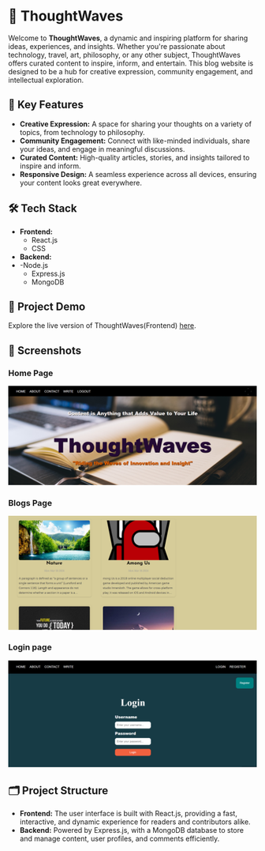 # 🌊 ThoughtWaves

Welcome to **ThoughtWaves**, a dynamic and inspiring platform for sharing ideas, experiences, and insights. Whether you're passionate about technology, travel, art, philosophy, or any other subject, ThoughtWaves offers curated content to inspire, inform, and entertain. This blog website is designed to be a hub for creative expression, community engagement, and intellectual exploration.

## 🌟 Key Features

- **Creative Expression:** A space for sharing your thoughts on a variety of topics, from technology to philosophy.
- **Community Engagement:** Connect with like-minded individuals, share your ideas, and engage in meaningful discussions.
- **Curated Content:** High-quality articles, stories, and insights tailored to inspire and inform.
- **Responsive Design:** A seamless experience across all devices, ensuring your content looks great everywhere.

## 🛠️ Tech Stack

- **Frontend:**
  - React.js
  - CSS
- **Backend:**
- -Node.js
  - Express.js
  - MongoDB

## 🚀 Project Demo

Explore the live version of ThoughtWaves(Frontend) [here](https://66b4a001362e14e2aa6c48e6--joyful-griffin-72ad3e.netlify.app/).

## 📸 Screenshots

### Home Page
![Home Page](https://github.com/DineshKapu/ThoughtWaves/blob/master/Readme%20images/Home%20Page.png)

### Blogs Page
![Blog Post Page](https://github.com/DineshKapu/ThoughtWaves/blob/master/Readme%20images/Blogs%20Page.png)

### Login page
![Login page ](https://github.com/DineshKapu/ThoughtWaves/blob/master/Readme%20images/Login%20Page.png)

## 🗂️ Project Structure

- **Frontend:** The user interface is built with React.js, providing a fast, interactive, and dynamic experience for readers and contributors alike.
- **Backend:** Powered by Express.js, with a MongoDB database to store and manage content, user profiles, and comments efficiently.


